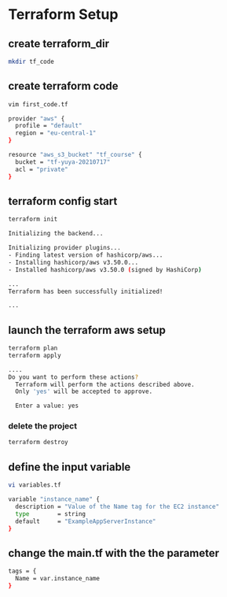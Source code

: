 # Terraform Setup

## create terraform_dir   

```bash
mkdir tf_code
```

## create terraform code
```bash
vim first_code.tf
```

```bash
provider "aws" {
  profile = "default"
  region = "eu-central-1"
}

resource "aws_s3_bucket" "tf_course" {
  bucket = "tf-yuya-20210717"
  acl = "private"
}
```

## terraform config start
```bash
terraform init
```

```bash
Initializing the backend...

Initializing provider plugins...
- Finding latest version of hashicorp/aws...
- Installing hashicorp/aws v3.50.0...
- Installed hashicorp/aws v3.50.0 (signed by HashiCorp)

...
Terraform has been successfully initialized!

...
```

## launch the terraform aws setup
```bash
terraform plan
terraform apply
```


```bash
....
Do you want to perform these actions?
  Terraform will perform the actions described above.
  Only 'yes' will be accepted to approve.

  Enter a value: yes

```

### delete the project
```bash
terraform destroy
```

## define the input variable
```bash
vi variables.tf
```

```bash
variable "instance_name" {
  description = "Value of the Name tag for the EC2 instance"
  type        = string
  default     = "ExampleAppServerInstance"
}
```

## change the main.tf with the the parameter

```bash
tags = {
  Name = var.instance_name
}
``` 